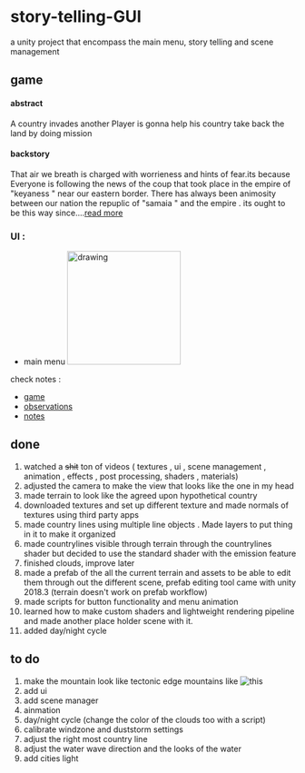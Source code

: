 # story-telling-GUI
a unity project that encompass the main menu, story telling and scene management 

## game
#### <b>abstract</b>
A country invades another
Player is gonna help his country take back the land by doing mission

#### <b>backstory</b>
That air we breath is charged with worrieness and hints of fear.its because Everyone is following the news of  the coup that took place in the empire of "keyaness " near our eastern border. There has always been animosity between our nation the repuplic of "samaia " and the empire . its ought to be this way since....[read more](https://github.com/kataya1/story-telling-GUI/blob/kataya1-patch-1/mdAssits/backstory.md)

### UI :

* main menu <img src="https://github.com/kataya1/story-telling-GUI/blob/kataya1-patch-1/mdAssits/mdImages/mainmenu.PNG" alt="drawing" width="200"/>


check notes :

 * [game](https://github.com/kataya1/story-telling-GUI/tree/kataya1-patch-1/mdAssits/mdImages/game)
 * [observations](https://github.com/kataya1/story-telling-GUI/tree/kataya1-patch-1/mdAssits/mdImages/observations)
 * [notes](https://github.com/kataya1/story-telling-GUI/tree/kataya1-patch-1/mdAssits/mdImages/notes)


## done 

1. watched a ~~shit~~ ton of videos ( textures , ui , scene management , animation , effects , post processing, shaders , materials) 
2. adjusted the camera to make the view that looks like the one in my head
3. made terrain to look like the agreed upon hypothetical country  
4. downloaded textures and set up different texture and made normals of textures using third party apps 
5. made country lines using multiple line objects . Made layers to put thing in it to make it organized
6. made countrylines visible through terrain through the countrylines shader but decided to use the standard shader with the emission feature
7. finished clouds, improve later
8. made a prefab of the all the current terrain and assets to be able to edit them through out the different scene, prefab editing tool came with unity 2018.3 (terrain doesn't work on prefab workflow)
9. made scripts for button functionality and menu animation
10. learned how to make custom shaders and lightweight rendering pipeline and made another place holder scene with it.
11. added day/night cycle

## to do

1. make the mountain look like tectonic edge mountains like ![this](https://github.com/kataya1/story-telling-GUI/blob/kataya1-patch-1/mdAssits/mdImages/mountainVG.PNG "mountain image")
2. add ui
3. add scene manager
4. ainmation 
5. day/night cycle (change the color of the clouds too with a script)
6. calibrate windzone and duststorm settings 
7. adjust the right most country line 
8. adjust the water wave direction and the looks of the water
9. add cities light
